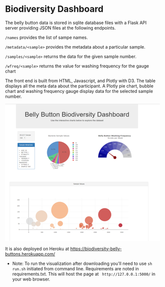 # Biodiversity Dashboard

 The belly button data is stored in sqlite database files with a Flask API server providing JSON files at the following endpoints. 
 
 `/names` provides the list of sampe names.  
 
 `/metadata/<sample>` provides the metadata about a particular sample. 
 
 `/samples/<sample>` returns the data for the given sample number.

 `/wfreq/<sample>` returns the value for washing frequency for the gauge chart
 
 The front end is built from HTML, Javascript, and Plotly with D3. The table displays all the meta data about the participant. A Plotly pie chart, bubble chart and washing frequency gauge display data for the selected sample number. 


![dashboard.png](dashboard.png)


 It is also deployed on Heroku at https://biodiversity-belly-buttons.herokuapp.com/

 * Note: To run the visualization after downloading you'll need to use `sh run.sh` initiated from command line.  Requirements are noted in requirements.txt. This will host the page at ` http://127.0.0.1:5000/` in your web browser. 
